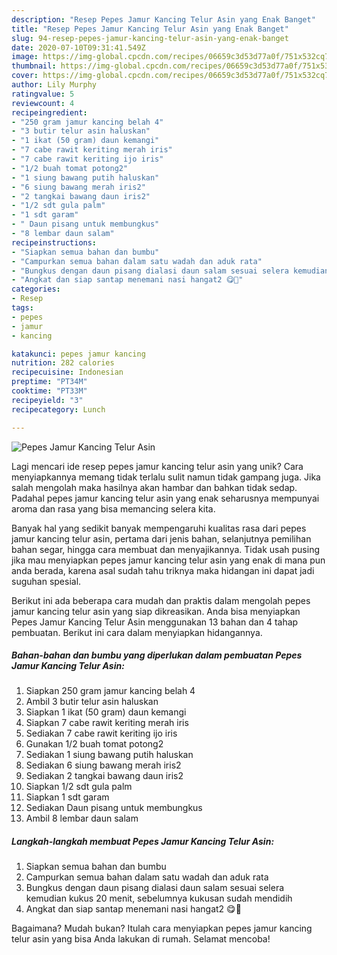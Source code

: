 ```yaml
---
description: "Resep Pepes Jamur Kancing Telur Asin yang Enak Banget"
title: "Resep Pepes Jamur Kancing Telur Asin yang Enak Banget"
slug: 94-resep-pepes-jamur-kancing-telur-asin-yang-enak-banget
date: 2020-07-10T09:31:41.549Z
image: https://img-global.cpcdn.com/recipes/06659c3d53d77a0f/751x532cq70/pepes-jamur-kancing-telur-asin-foto-resep-utama.jpg
thumbnail: https://img-global.cpcdn.com/recipes/06659c3d53d77a0f/751x532cq70/pepes-jamur-kancing-telur-asin-foto-resep-utama.jpg
cover: https://img-global.cpcdn.com/recipes/06659c3d53d77a0f/751x532cq70/pepes-jamur-kancing-telur-asin-foto-resep-utama.jpg
author: Lily Murphy
ratingvalue: 5
reviewcount: 4
recipeingredient:
- "250 gram jamur kancing belah 4"
- "3 butir telur asin haluskan"
- "1 ikat (50 gram) daun kemangi"
- "7 cabe rawit keriting merah iris"
- "7 cabe rawit keriting ijo iris"
- "1/2 buah tomat potong2"
- "1 siung bawang putih haluskan"
- "6 siung bawang merah iris2"
- "2 tangkai bawang daun iris2"
- "1/2 sdt gula palm"
- "1 sdt garam"
- " Daun pisang untuk membungkus"
- "8 lembar daun salam"
recipeinstructions:
- "Siapkan semua bahan dan bumbu"
- "Campurkan semua bahan dalam satu wadah dan aduk rata"
- "Bungkus dengan daun pisang dialasi daun salam sesuai selera kemudian kukus 20 menit, sebelumnya kukusan sudah mendidih"
- "Angkat dan siap santap menemani nasi hangat2 😋🙏"
categories:
- Resep
tags:
- pepes
- jamur
- kancing

katakunci: pepes jamur kancing 
nutrition: 282 calories
recipecuisine: Indonesian
preptime: "PT34M"
cooktime: "PT33M"
recipeyield: "3"
recipecategory: Lunch

---
```



![Pepes Jamur Kancing Telur Asin](https://img-global.cpcdn.com/recipes/06659c3d53d77a0f/751x532cq70/pepes-jamur-kancing-telur-asin-foto-resep-utama.jpg)

Lagi mencari ide resep pepes jamur kancing telur asin yang unik? Cara menyiapkannya memang tidak terlalu sulit namun tidak gampang juga. Jika salah mengolah maka hasilnya akan hambar dan bahkan tidak sedap. Padahal pepes jamur kancing telur asin yang enak seharusnya mempunyai aroma dan rasa yang bisa memancing selera kita.

Banyak hal yang sedikit banyak mempengaruhi kualitas rasa dari pepes jamur kancing telur asin, pertama dari jenis bahan, selanjutnya pemilihan bahan segar, hingga cara membuat dan menyajikannya. Tidak usah pusing jika mau menyiapkan pepes jamur kancing telur asin yang enak di mana pun anda berada, karena asal sudah tahu triknya maka hidangan ini dapat jadi suguhan spesial.




Berikut ini ada beberapa cara mudah dan praktis dalam mengolah pepes jamur kancing telur asin yang siap dikreasikan. Anda bisa menyiapkan Pepes Jamur Kancing Telur Asin menggunakan 13 bahan dan 4 tahap pembuatan. Berikut ini cara dalam menyiapkan hidangannya.

<!--inarticleads1-->

##### Bahan-bahan dan bumbu yang diperlukan dalam pembuatan Pepes Jamur Kancing Telur Asin:

1. Siapkan 250 gram jamur kancing belah 4
1. Ambil 3 butir telur asin haluskan
1. Siapkan 1 ikat (50 gram) daun kemangi
1. Siapkan 7 cabe rawit keriting merah iris
1. Sediakan 7 cabe rawit keriting ijo iris
1. Gunakan 1/2 buah tomat potong2
1. Sediakan 1 siung bawang putih haluskan
1. Sediakan 6 siung bawang merah iris2
1. Sediakan 2 tangkai bawang daun iris2
1. Siapkan 1/2 sdt gula palm
1. Siapkan 1 sdt garam
1. Sediakan  Daun pisang untuk membungkus
1. Ambil 8 lembar daun salam




<!--inarticleads2-->

##### Langkah-langkah membuat Pepes Jamur Kancing Telur Asin:

1. Siapkan semua bahan dan bumbu
1. Campurkan semua bahan dalam satu wadah dan aduk rata
1. Bungkus dengan daun pisang dialasi daun salam sesuai selera kemudian kukus 20 menit, sebelumnya kukusan sudah mendidih
1. Angkat dan siap santap menemani nasi hangat2 😋🙏




Bagaimana? Mudah bukan? Itulah cara menyiapkan pepes jamur kancing telur asin yang bisa Anda lakukan di rumah. Selamat mencoba!
